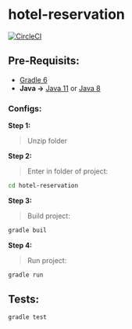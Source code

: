 # hotel-reservation

[![CircleCI](https://circleci.com/gh/analuciabolico/hotel-reservation.svg?style=svg)](https://circleci.com/gh/analuciabolico/hotel-reservation)

## Pre-Requisits:
* [Gradle 6](https://gradle.org/install/)
* **Java ->**
[Java 11](https://www.oracle.com/technetwork/java/javase/downloads/jdk11-downloads-5066655.html)
 or
[Java 8](https://www.oracle.com/technetwork/pt/java/javase/downloads/jdk8-downloads-2133151.html)


### Configs:

**Step 1:**
> Unzip folder

**Step 2:**
> Enter in folder of project:

```bash
cd hotel-reservation
```

**Step 3:**
> Build project:

```bash
gradle buil
```

**Step 4:**
> Run project:

```bash
gradle run
```

## Tests:

```bash
gradle test
```
